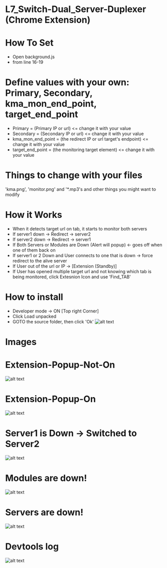 # L7_Switch-Dual_Server-Duplexer (Chrome Extension) 
# <Change Variables and Files for your needs>

# How To Set
- Open background.js  <br />
- from line 16-19  <br />
# Define values with your own: Primary, Secondary, kma_mon_end_point, target_end_point
- Primary = (Primary IP or url) <= change it with your value <br />
- Secondary = (Secondary IP or url) <= change it with your value <br />
- kma_mon_end_point = (the redirect IP or url target's endpoint) <= change it with your value  <br />
- target_end_point = (the monitoring target element) <= change it with your value

# Things to change with your files
'kma.png', 'monitor.png' and '*.mp3's and other things you might want to modify

# How it Works
- When it detects target url on tab, it starts to monitor both servers
- If server1 down -> Redirect -> server2
- If server2 down -> Redirect -> server1
- If Both Servers or Modules are Down (Alert will popup) <- goes off when one of them back on
- If server1 or 2 Down and User connects to one that is down -> force redirect to the alive server
- If User out of the url or IP -> [Extension (Standby)]
- If User has opened multiple target url and not knowing which tab is being monitored, click Extesnion Icon and use 'Find_TAB' 
# How to install <br />
- Developer mode -> ON  [Top right Corner]
- Click Load unpacked
- GOTO the source folder, then click 'Ok'
![alt text](https://github.com/INONULL/L7_Switch-Dual_Server-Duplexer-Chrome-Extension-/blob/main/How_It_Works_Images/How_To_Install.png?raw=true) <br />


# Images

# Extension-Popup-Not-On <br />
![alt text](https://github.com/INONULL/L7_Switch-Dual_Server-Duplexer-Chrome-Extension-/blob/main/How_It_Works_Images/Extension_Popup_not_active.png?raw=true) <br />
# Extension-Popup-On <br />
![alt text](https://github.com/INONULL/L7_Switch-Dual_Server-Duplexer-Chrome-Extension-/blob/main/How_It_Works_Images/Extension_Popup_active.png?raw=true) <br />
# Server1 is Down -> Switched to Server2 <br />
![alt text](https://github.com/INONULL/L7_Switch-Dual_Server-Duplexer-Chrome-Extension-/blob/main/How_It_Works_Images/Server1_Down_Switched_To_Server2.png?raw=true) <br />
# Modules are down! <br />
![alt text](https://github.com/INONULL/L7_Switch-Dual_Server-Duplexer-Chrome-Extension-/blob/main/How_It_Works_Images/Modules_Down.png?raw=true) <br />
# Servers are down! <br />
![alt text](https://github.com/INONULL/L7_Switch-Dual_Server-Duplexer-Chrome-Extension-/blob/main/How_It_Works_Images/Servers_Down.png?raw=true) <br />
# Devtools log <br />
![alt text](https://github.com/INONULL/L7_Switch-Dual_Server-Duplexer-Chrome-Extension-/blob/main/How_It_Works_Images/Log_Example.png?raw=true)
